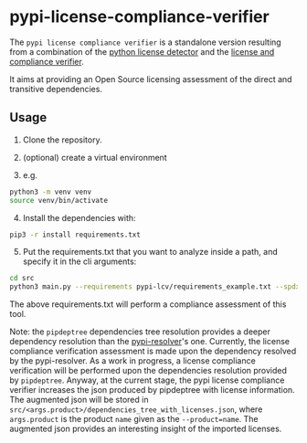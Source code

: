 # pypi-license-compliance-verifier

The `pypi license compliance verifier` is a standalone version resulting from a combination 
of the [python license detector](https://github.com/fasten-project/fasten/tree/main/analyzer/python-license-detector)
and the [license and compliance verifier](https://github.com/michelescarlato/LicenseComplianceVerifier).

It aims at providing an Open Source licensing assessment of the direct and transitive dependencies.

## Usage

1. Clone the repository.

2. (optional) create a virtual environment

3. e.g.
```bash
python3 -m venv venv
source venv/bin/activate
```

4. Install the dependencies with:

```bash
pip3 -r install requirements.txt
```

5. Put the requirements.txt that you want to analyze inside a path, and specify it in the cli arguments:

```bash
cd src
python3 main.py --requirements pypi-lcv/requirements_example.txt --spdx_license=Apache2.0 --product=pypi-lcv
```

The above requirements.txt will perform a compliance assessment of this tool.

Note: the `pipdeptree` dependencies tree resolution provides a deeper dependency resolution than the [pypi-resolver](https://pypi.org/project/pypi-resolver/)'s one.
Currently, the license compliance verification assessment is made upon the dependency resolved by the pypi-resolver.
As a work in progress, a license compliance verification will be performed upon the dependencies resolution provided by 
`pipdeptree`. 
Anyway, at the current stage, the pypi license compliance verifier increases the json produced by pipdeptree with license information.
The augmented json will be stored in `src/<args.product>/dependencies_tree_with_licenses.json`, where `args.product` is the product `name` given as the `--product=name`.
The augmented json provides an interesting insight of the imported licenses.